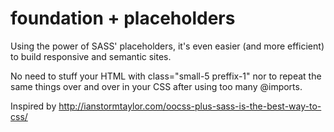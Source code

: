 foundation + placeholders
=========================

Using the power of SASS' placeholders, it's even easier (and more efficient) to build responsive and semantic sites. 

No need to stuff your HTML with class="small-5 preffix-1" nor to repeat the same things over and over in your CSS after using too many @imports. 

Inspired by http://ianstormtaylor.com/oocss-plus-sass-is-the-best-way-to-css/

